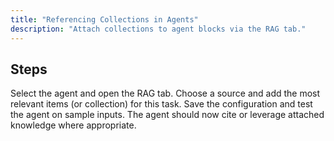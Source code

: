 ```yaml
---
title: "Referencing Collections in Agents"
description: "Attach collections to agent blocks via the RAG tab."
---
```


## Steps

<Steps>
<Step title="Open the agent block">
  Select the agent and open the RAG tab.
</Step>
<Step title="Select data source and items">
  Choose a source and add the most relevant items (or collection) for this task.
</Step>
<Step title="Save and test">
  Save the configuration and test the agent on sample inputs.
</Step>
</Steps>

<Check>
The agent should now cite or leverage attached knowledge where appropriate.
</Check>
